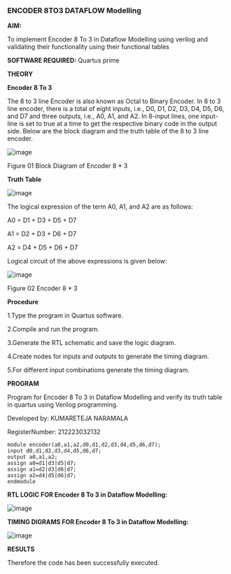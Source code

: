 ### ENCODER 8TO3 DATAFLOW Modelling

**AIM:**

To implement  Encoder 8 To 3 in Dataflow Modelling using verilog and validating their functionality using their functional tables

**SOFTWARE REQUIRED:** Quartus prime

**THEORY**

**Encoder 8 To 3**

The 8 to 3 line Encoder is also known as Octal to Binary Encoder. In 8 to 3 line encoder, there is a total of eight inputs, i.e., D0, D1, D2, D3, D4, D5, D6, and D7 and three outputs, i.e., A0, A1, and A2. In 8-input lines, one input-line is set to true at a time to get the respective binary code in the output side. Below are the block diagram and the truth table of the 8 to 3 line encoder.


![image](https://github.com/naavaneetha/ENCODER8TO3DATAFLOW/assets/154305477/0bc242c1-eb9e-4c47-afe5-30428470efc3)

Figure 01  Block Diagram of Encoder 8 * 3


**Truth Table**


![image](https://github.com/naavaneetha/ENCODER8TO3DATAFLOW/assets/154305477/35496b14-ae6e-4cd1-9abd-d6736b576575)

The logical expression of the term A0, A1, and A2 are as follows:


A0 = D1 + D3 + D5 + D7

A1 = D2 + D3 + D6 + D7

A2 = D4 + D5 + D6 + D7

Logical circuit of the above expressions is given below:


![image](https://github.com/naavaneetha/ENCODER8TO3DATAFLOW/assets/154305477/95acaee6-c873-4c75-89eb-ef09fb158053)

Figure 02  Encoder 8 * 3

**Procedure**

1.Type the program in Quartus software. 

2.Compile and run the program. 

3.Generate the RTL schematic and save the logic diagram. 

4.Create nodes for inputs and outputs to generate the timing diagram. 

5.For different input combinations generate the timing diagram.


**PROGRAM**


Program for Encoder 8 To 3 in Dataflow Modelling and verify its truth table in quartus using Verilog programming. 

Developed by: KUMARETEJA NARAMALA

RegisterNumber: 212223032132
```
module encoder(a0,a1,a2,d0,d1,d2,d3,d4,d5,d6,d7);
input d0,d1,d2,d3,d4,d5,d6,d7;
output a0,a1,a2;
assign a0=d1|d3|d5|d7;
assign a1=d2|d3|d6|d7;
assign a2=d4|d5|d6|d7;
endmodule

```


**RTL LOGIC FOR Encoder 8 To 3 in Dataflow Modelling:**

![image](https://github.com/AshwinKumar-Saveetha/ENCODER8TO3DATAFLOW/assets/155129814/c2621e3c-85d7-4bd5-a3bf-e10150aff1a2)

**TIMING DIGRAMS FOR Encoder 8 To 3 in Dataflow Modelling:**


![image](https://github.com/AshwinKumar-Saveetha/ENCODER8TO3DATAFLOW/assets/155129814/ccddadb4-c756-49c7-8973-f6c966d05128)


**RESULTS**

Therefore the code has been successfully executed.



